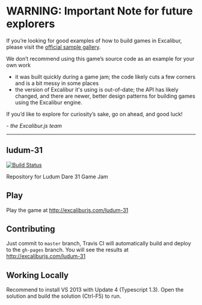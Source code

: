 # WARNING: Important Note for future explorers

If you’re looking for good examples of how to build games in Excalibur, please visit the [official sample gallery](https://excaliburjs.com/samples/).

We don’t recommend using this game’s source code as an example for your own work
- it was built quickly during a game jam; the code likely cuts a few corners and is a bit messy in some places
- the version of Excalibur it's using is out-of-date; the API has likely changed, and there are newer, better design patterns for building games using the Excalibur engine.

If you’d like to explore for curiosity’s sake, go on ahead, and good luck!

*- the Excalibur.js team*

---

## ludum-31

[![Build Status](https://api.travis-ci.org/excaliburjs/ludum-31.png)](https://travis-ci.org/excaliburjs/ludum-31)

Repository for Ludum Dare 31 Game Jam

## Play

Play the game at http://excaliburjs.com/ludum-31

## Contributing

Just commit to `master` branch, Travis CI will automatically build and deploy to the `gh-pages` branch.
You will see the results at http://excaliburjs.com/ludum-31

## Working Locally

Recommend to install VS 2013 with Update 4 (Typescript 1.3). Open the solution and build the solution (Ctrl-F5) to run.
